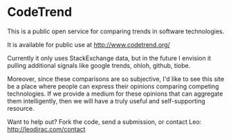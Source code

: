 # CodeTrend

This is a public open service for comparing trends in software technologies.

It is available for public use at http://www.codetrend.org/

Currently it only uses StackExchange data, but in the future I envision it pulling additional
signals like google trends, ohloh, github, tiobe.

Moreover, since these comparisons are so subjective, I'd like to see this site
be a place where people can express their opinions comparing competing technologies.
If we provide a medium for these opinions that can aggregate them intelligently,
then we will have a truly useful and self-supporting resource.

Want to help out?  Fork the code, send a submission, or contact Leo: http://leodirac.com/contact

